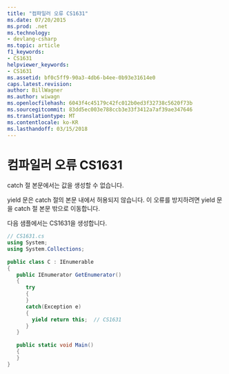 ```yaml
---
title: "컴파일러 오류 CS1631"
ms.date: 07/20/2015
ms.prod: .net
ms.technology:
- devlang-csharp
ms.topic: article
f1_keywords:
- CS1631
helpviewer_keywords:
- CS1631
ms.assetid: bf0c5ff9-90a3-4db6-b4ee-0b93e31614e0
caps.latest.revision: 
author: BillWagner
ms.author: wiwagn
ms.openlocfilehash: 6043f4c45179c42fc012b0ed3f32738c5620f73b
ms.sourcegitcommit: 83dd5ec003e788ccb3e33f3412a7af39ae347646
ms.translationtype: MT
ms.contentlocale: ko-KR
ms.lasthandoff: 03/15/2018
---
```

# <a name="compiler-error-cs1631"></a>컴파일러 오류 CS1631
catch 절 본문에서는 값을 생성할 수 없습니다.  
  
 yield 문은 catch 절의 본문 내에서 허용되지 않습니다. 이 오류를 방지하려면 yield 문을 catch 절 본문 밖으로 이동합니다.  
  
 다음 샘플에서는 CS1631을 생성합니다.  
  
```csharp  
// CS1631.cs  
using System;  
using System.Collections;  
  
public class C : IEnumerable  
{  
   public IEnumerator GetEnumerator()   
   {  
      try  
      {  
      }  
      catch(Exception e)  
      {  
        yield return this;  // CS1631  
      }  
   }    
  
   public static void Main()   
   {  
   }  
}  
```
